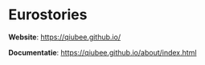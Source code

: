 # Eurostories

**Website**: https://qiubee.github.io/

**Documentatie**: https://qiubee.github.io/about/index.html
